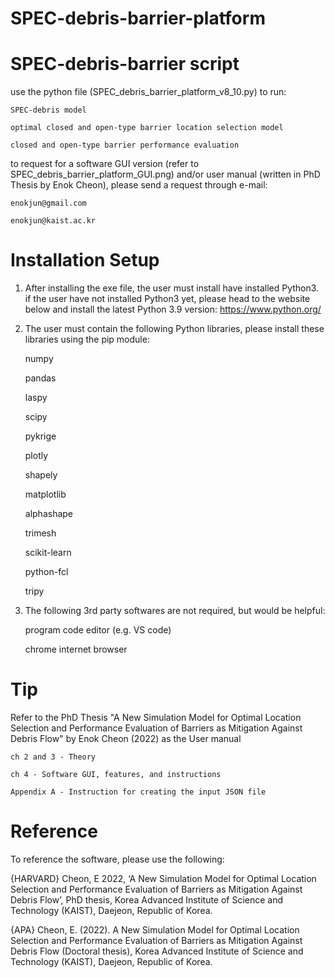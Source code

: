 # SPEC-debris-barrier-platform

# SPEC-debris-barrier script

use the python file (SPEC_debris_barrier_platform_v8_10.py) to run:

	SPEC-debris model
	
	optimal closed and open-type barrier location selection model 
		
	closed and open-type barrier performance evaluation

to request for a software GUI version (refer to SPEC_debris_barrier_platform_GUI.png) and/or user manual (written in PhD Thesis by Enok Cheon),
please send a request through e-mail:
	
	enokjun@gmail.com
	
	enokjun@kaist.ac.kr

# Installation Setup

1) After installing the exe file, the user must install have installed Python3.
if the user have not installed Python3 yet, please head to the website below and install the latest Python 3.9 version:
https://www.python.org/

2) The user must contain the following Python libraries, please install these libraries using the pip module:
	
	numpy
	
	pandas
	
	laspy
	
	scipy
	
	pykrige
	
	plotly
	
	shapely
	
	matplotlib
	
	alphashape
	
	trimesh
	
	scikit-learn
	
	python-fcl
	
	tripy

3) The following 3rd party softwares are not required, but would be helpful:
	
	program code editor (e.g. VS code)
	
	chrome internet browser

# Tip

Refer to the PhD Thesis "A New Simulation Model for Optimal Location Selection and Performance Evaluation of Barriers as Mitigation Against Debris Flow" by Enok Cheon (2022) as the User manual

	ch 2 and 3 - Theory 

	ch 4 - Software GUI, features, and instructions

	Appendix A - Instruction for creating the input JSON file

# Reference

To reference the software, please use the following:

{HARVARD}
Cheon, E 2022, ‘A New Simulation Model for Optimal Location Selection and Performance Evaluation of Barriers as Mitigation Against Debris Flow’, PhD thesis, Korea Advanced Institute of Science and Technology (KAIST), Daejeon, Republic of Korea.

{APA}
Cheon, E. (2022). A New Simulation Model for Optimal Location Selection and Performance Evaluation of Barriers as Mitigation Against Debris Flow (Doctoral thesis), Korea Advanced Institute of Science and Technology (KAIST), Daejeon, Republic of Korea.
